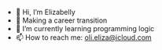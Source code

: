- 👋 Hi, I’m Elizabelly 
- 👀 Making a career transition
- 🌱 I’m currently learning programming logic
- 📫 How to reach me: oli.eliza@icloud.com


<!---
Eliza-belly/Eliza-belly is a ✨ special ✨ repository because its `README.md` (this file) appears on your GitHub profile.
You can click the Preview link to take a look at your changes.
--->
